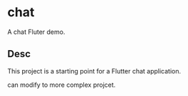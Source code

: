 # chat

A chat Fluter demo.

## Desc

This project is a starting point for a Flutter chat application.

can modify to more complex projcet.
